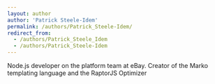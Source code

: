 ```yaml
---
layout: author
author: 'Patrick Steele-Idem'
permalink: /authors/Patrick_Steele-Idem/
redirect_from:
  - /authors/Patrick_Steele_Idem
  - /authors/Patrick_Steele-Idem
---
```


Node.js developer on the platform team at eBay. Creator of the Marko templating language and the RaptorJS Optimizer